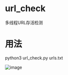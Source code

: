 # url_check
多线程URL存活检测

# 用法
python3 url_check.py urls.txt

![image](https://user-images.githubusercontent.com/45659593/118790802-aff57080-b8c8-11eb-8b0e-1e275d16587b.png)
